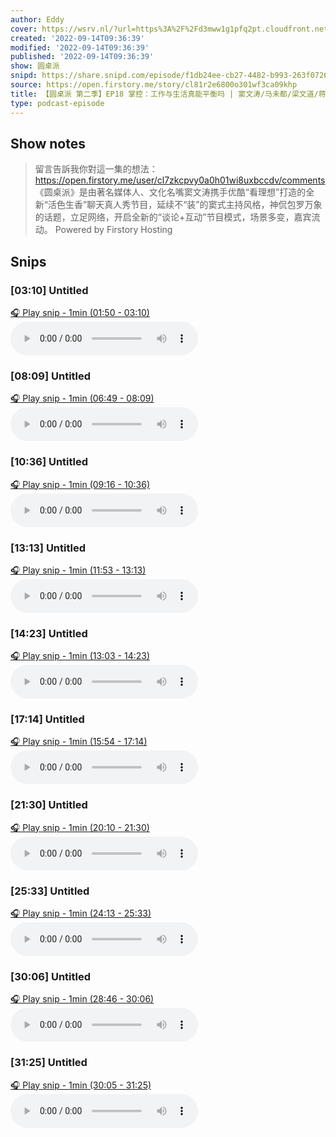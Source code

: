 ```yaml
---
author: Eddy
cover: https://wsrv.nl/?url=https%3A%2F%2Fd3mww1g1pfq2pt.cloudfront.net%2FAvatar%2Fcl7zkcpvy0a0h01wi8uxbccdv%2F1666234585141.jpg&w=200&h=200
created: '2022-09-14T09:36:39'
modified: '2022-09-14T09:36:39'
published: '2022-09-14T09:36:39'
show: 圆桌派
snipd: https://share.snipd.com/episode/f1db24ee-cb27-4482-b993-263f0726ff6e
source: https://open.firstory.me/story/cl81r2e6800o301wf3ca09khp
title: 【圆桌派 第二季】EP18 掌控：工作与生活真能平衡吗 | 窦文涛/马未都/梁文道/蒋方舟 | 优酷纪实 YOUKU DOCUMENTARY
type: podcast-episode
---
```



## Show notes
> 留言告訴我你對這一集的想法：  https://open.firstory.me/user/cl7zkcpvy0a0h01wi8uxbccdv/comments   《圆桌派》是由著名媒体人、文化名嘴窦文涛携手优酷“看理想”打造的全新“活色生香”聊天真人秀节目，延续不“装”的窦式主持风格，神侃包罗万象的话题，立足网络，开启全新的“谈论+互动”节目模式，场景多变，嘉宾流动。
> Powered by  Firstory Hosting

## Snips
### [03:10] Untitled
[🎧 Play snip - 1min️ (01:50 - 03:10)](https://share.snipd.com/snip/3d9cab21-5bef-438a-a400-4d931ec78216)
<audio controls> <source src="https://backend.endpoints.firstory-709db.cloud.goog/play.mp3?url=https%3A%2F%2Fd3mww1g1pfq2pt.cloudfront.net%2FRecord%2Fcl7zkcpvy0a0h01wi8uxbccdv%2Fcl81r2e6800o401wf9ny659s9.mp3%3Fv%3D1663168364996#t=01:50,03:10"> </audio>
### [08:09] Untitled
[🎧 Play snip - 1min️ (06:49 - 08:09)](https://share.snipd.com/snip/cd3bca5f-e252-4e5e-8a42-cca2864132a1)
<audio controls> <source src="https://backend.endpoints.firstory-709db.cloud.goog/play.mp3?url=https%3A%2F%2Fd3mww1g1pfq2pt.cloudfront.net%2FRecord%2Fcl7zkcpvy0a0h01wi8uxbccdv%2Fcl81r2e6800o401wf9ny659s9.mp3%3Fv%3D1663168364996#t=06:49,08:09"> </audio>
### [10:36] Untitled
[🎧 Play snip - 1min️ (09:16 - 10:36)](https://share.snipd.com/snip/e6729a62-a9c8-4745-a9d3-6dfaba78fd18)
<audio controls> <source src="https://backend.endpoints.firstory-709db.cloud.goog/play.mp3?url=https%3A%2F%2Fd3mww1g1pfq2pt.cloudfront.net%2FRecord%2Fcl7zkcpvy0a0h01wi8uxbccdv%2Fcl81r2e6800o401wf9ny659s9.mp3%3Fv%3D1663168364996#t=09:16,10:36"> </audio>
### [13:13] Untitled
[🎧 Play snip - 1min️ (11:53 - 13:13)](https://share.snipd.com/snip/9983b9cc-6ae5-4b51-a5be-b6d594f0f1dd)
<audio controls> <source src="https://backend.endpoints.firstory-709db.cloud.goog/play.mp3?url=https%3A%2F%2Fd3mww1g1pfq2pt.cloudfront.net%2FRecord%2Fcl7zkcpvy0a0h01wi8uxbccdv%2Fcl81r2e6800o401wf9ny659s9.mp3%3Fv%3D1663168364996#t=11:53,13:13"> </audio>
### [14:23] Untitled
[🎧 Play snip - 1min️ (13:03 - 14:23)](https://share.snipd.com/snip/259f9f73-9496-496c-a15f-be9040d63de6)
<audio controls> <source src="https://backend.endpoints.firstory-709db.cloud.goog/play.mp3?url=https%3A%2F%2Fd3mww1g1pfq2pt.cloudfront.net%2FRecord%2Fcl7zkcpvy0a0h01wi8uxbccdv%2Fcl81r2e6800o401wf9ny659s9.mp3%3Fv%3D1663168364996#t=13:03,14:23"> </audio>
### [17:14] Untitled
[🎧 Play snip - 1min️ (15:54 - 17:14)](https://share.snipd.com/snip/38cae0fa-839a-4d4b-95ad-33a127ac77b7)
<audio controls> <source src="https://backend.endpoints.firstory-709db.cloud.goog/play.mp3?url=https%3A%2F%2Fd3mww1g1pfq2pt.cloudfront.net%2FRecord%2Fcl7zkcpvy0a0h01wi8uxbccdv%2Fcl81r2e6800o401wf9ny659s9.mp3%3Fv%3D1663168364996#t=15:54,17:14"> </audio>
### [21:30] Untitled
[🎧 Play snip - 1min️ (20:10 - 21:30)](https://share.snipd.com/snip/c7011f1d-a383-4f27-914b-e7dd952c4d77)
<audio controls> <source src="https://backend.endpoints.firstory-709db.cloud.goog/play.mp3?url=https%3A%2F%2Fd3mww1g1pfq2pt.cloudfront.net%2FRecord%2Fcl7zkcpvy0a0h01wi8uxbccdv%2Fcl81r2e6800o401wf9ny659s9.mp3%3Fv%3D1663168364996#t=20:10,21:30"> </audio>
### [25:33] Untitled
[🎧 Play snip - 1min️ (24:13 - 25:33)](https://share.snipd.com/snip/c9cdc1c1-8b98-48b4-abe7-953bec521874)
<audio controls> <source src="https://backend.endpoints.firstory-709db.cloud.goog/play.mp3?url=https%3A%2F%2Fd3mww1g1pfq2pt.cloudfront.net%2FRecord%2Fcl7zkcpvy0a0h01wi8uxbccdv%2Fcl81r2e6800o401wf9ny659s9.mp3%3Fv%3D1663168364996#t=24:13,25:33"> </audio>
### [30:06] Untitled
[🎧 Play snip - 1min️ (28:46 - 30:06)](https://share.snipd.com/snip/c54c0738-6b5b-46ad-a165-b3de4139b4b1)
<audio controls> <source src="https://backend.endpoints.firstory-709db.cloud.goog/play.mp3?url=https%3A%2F%2Fd3mww1g1pfq2pt.cloudfront.net%2FRecord%2Fcl7zkcpvy0a0h01wi8uxbccdv%2Fcl81r2e6800o401wf9ny659s9.mp3%3Fv%3D1663168364996#t=28:46,30:06"> </audio>
### [31:25] Untitled
[🎧 Play snip - 1min️ (30:05 - 31:25)](https://share.snipd.com/snip/cf76bdc2-cd0b-4c0b-b420-5acf1df14507)
<audio controls> <source src="https://backend.endpoints.firstory-709db.cloud.goog/play.mp3?url=https%3A%2F%2Fd3mww1g1pfq2pt.cloudfront.net%2FRecord%2Fcl7zkcpvy0a0h01wi8uxbccdv%2Fcl81r2e6800o401wf9ny659s9.mp3%3Fv%3D1663168364996#t=30:05,31:25"> </audio>
